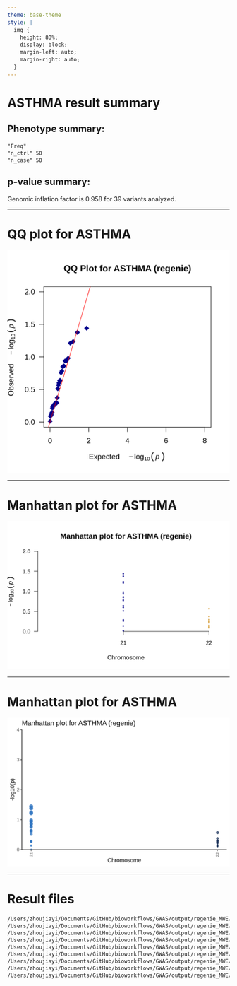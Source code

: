 ```yaml
---
theme: base-theme
style: |
  img {
    height: 80%;
    display: block;
    margin-left: auto;
    margin-right: auto;
  }
---    
```


# ASTHMA result summary
## Phenotype summary:
```
"Freq"
"n_ctrl" 50
"n_case" 50

```
## p-value summary:
Genomic inflation factor is 0.958 for 39 variants analyzed.

---

# QQ plot for ASTHMA

![](phenotypes_ASTHMA.regenie.qq.png)

---

# Manhattan plot for ASTHMA

![](phenotypes_ASTHMA.regenie.manhattan.png)

---

# Manhattan plot for ASTHMA

![](phenotypes_ASTHMA.regenie.manhattan_annotated.png)

---

# Result files
```
/Users/zhoujiayi/Documents/GitHub/bioworkflows/GWAS/output/regenie_MWE/phenotypes_ASTHMA.regenie.analysis_summary.md
/Users/zhoujiayi/Documents/GitHub/bioworkflows/GWAS/output/regenie_MWE/phenotypes_ASTHMA.regenie.manhattan_annotated.png
/Users/zhoujiayi/Documents/GitHub/bioworkflows/GWAS/output/regenie_MWE/phenotypes_ASTHMA.regenie.manhattan.png
/Users/zhoujiayi/Documents/GitHub/bioworkflows/GWAS/output/regenie_MWE/phenotypes_ASTHMA.regenie.plot_data.rds
/Users/zhoujiayi/Documents/GitHub/bioworkflows/GWAS/output/regenie_MWE/phenotypes_ASTHMA.regenie.qq.png
/Users/zhoujiayi/Documents/GitHub/bioworkflows/GWAS/output/regenie_MWE/phenotypes_ASTHMA.regenie.snp_counts.txt
/Users/zhoujiayi/Documents/GitHub/bioworkflows/GWAS/output/regenie_MWE/phenotypes_ASTHMA.regenie.snp_stats.gz
/Users/zhoujiayi/Documents/GitHub/bioworkflows/GWAS/output/regenie_MWE/phenotypes_ASTHMA.regenie.snp_stats.log
/Users/zhoujiayi/Documents/GitHub/bioworkflows/GWAS/output/regenie_MWE/phenotypes_ASTHMA.regenie.snp_stats_original_columns.gz
```
